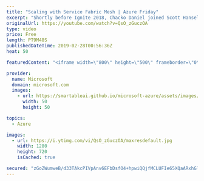 ```yaml
---
title: "Scaling with Service Fabric Mesh | Azure Friday"
excerpt: "Shortly before Ignite 2018, Chacko Daniel joined Scott Hanselman to show off the effortless way to scale a service from 3 replicas/containers to 1500 in seconds using Azure Service Fabric Mesh and to talk about the mesh features in the pipeline (see: Azure Service Fabric updates at Ignite 2018 https://aka.ms/azfr/489/06)."
originalUrl: https://youtube.com/watch?v=QsO_zGuczOA
type: video
price: Free
length: PT9M48S
publishedDateTime: 2019-02-28T00:56:36Z
heat: 50

featuredContent: "<iframe width=\"800\" height=\"500\" frameborder=\"0\" src=\"https://www.youtube.com/embed/QsO_zGuczOA\" allow=\"accelerometer; autoplay; encrypted-media; gyroscope; picture-in-picture\" allowfullscreen></iframe>"

provider:
  name: Microsoft
  domain: microsoft.com
  images:
    - url: https://smartableai.github.io/microsoft-azure/assets/images/organizations/microsoft.com-50x50.jpg
      width: 50
      height: 50

topics:
  - Azure

images:
  - url: https://i.ytimg.com/vi/QsO_zGuczOA/maxresdefault.jpg
    width: 1280
    height: 720
    isCached: true

secured: "zGoZWumweB/d33TAkcPIVpAnv6EFbDsfO4+hpwiQQjfMCLUFIe65XQaARxhGlPS64+epjia7yLUjvyWyAhN4dVp/n+pvtkymz4A9aq+mQPnaE4oQGNFsb02pZOjQWxGrJlEqGMD3WHg/ER8ntqetnjkkN2xoRUMl4VkuXUM7ncu0h5v+WruBDnfhX7Bu8ULz1V3GJCjs2SSD+YToyRA7fz3uJpm1NR8k2EYaPGCSLZX+nnb0zf3TwDe/W9aVHYk53OFiBYrC5kuU1cEDoRD54N9lsdI3f1c3b4OjTBi7iTVs3LybPLhgnar3YDq70IZfiTx0J1eieeBzD7n0PdVoXfKI/7m3zooF8zXKjzBqshs1GUydaC7JJBRcNr7kEBUkorwDW0g2XHW2GNi6NPNoA+PaTJ1MehOGlhFVoL/h9rA=;Qhlks9gSR6C4ljBgP/tVGw=="
---
```


